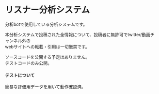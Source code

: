 # リスナー分析システム
分析botで使用している分析システムです。

本分析システムで投稿された全情報について、投稿者に無許可でtwitter/動画チャンネル外の  
webサイトへの転載・引用は一切厳禁です。

ソースコードを公開する予定はありません。  
テストコードのみ公開。

#### テストについて
簡易な評価用データを用いて動作確認済。

